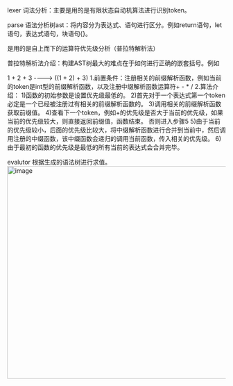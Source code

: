 lexer
词法分析：主要是用的是有限状态自动机算法进行识别token。

parse
语法分析树ast：将内容分为表达式、语句进行区分。例如return语句，let语句，表达式语句，块语句{}。

是用的是自上而下的运算符优先级分析（普拉特解析法）

普拉特解析法介绍：构建AST树最大的难点在于如何进行正确的嵌套括号。例如

1 + 2 + 3       ---->     ((1 + 2) + 3) 
1.前置条件：注册相关的前缀解析函数，例如当前的token是int型的前缀解析函数，以及注册中缀解析函数运算符+ - * /
2.算法介绍：
	1)函数的初始参数是设置优先级最低的。
	2)首先对于一个表达式第一个token必定是一个已经被注册过有相关的前缀解析函数的。
	3)调用相关的前缀解析函数获取前缀值。
	4)查看下一个token，例如+的优先级是否大于当前的优先级，如果当前的优先级较大，则直接返回前缀值，函数结束。
否则进入步骤5
	5)由于当前的优先级较小，后面的优先级比较大，将中缀解析函数进行合并到当前中，然后调用注册的中缀函数，该中缀函数会递归的调用当前函数，传入相关的优先级。
	6)由于最初的函数的优先级是最低的所有当前的表达式会合并完毕。

evalutor
根据生成的语法树进行求值。
<img width="834" height="490" alt="image" src="https://github.com/user-attachments/assets/a292e12a-88b1-4c53-886e-6d450887d43d" />

